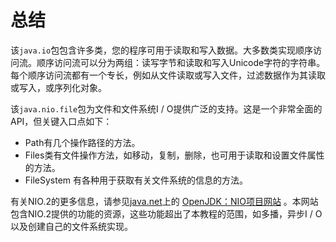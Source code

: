 # 总结

该`java.io`包包含许多类，您的程序可用于读取和写入数据。大多数类实现顺序访问流。顺序访问流可以分为两组：读写字节和读取和写入Unicode字符的字符串。每个顺序访问流都有一个专长，例如从文件读取或写入文件，过滤数据作为其读取或写入，或序列化对象。

该`java.nio.file`包为文件和文件系统I / O提供广泛的支持。这是一个非常全面的API，但关键入口点如下：

* Path有几个操作路径的方法。
* Files类有文件操作方法，如移动，复制，删除，也可用于读取和设置文件属性的方法。
* FileSystem 有各种用于获取有关文件系统的信息的方法。

有关NIO.2的更多信息，请参见[java.net](https://community.oracle.com/community/java)上的 [OpenJDK：NIO项目网站](http://openjdk.java.net/projects/nio/) 。本网站包含NIO.2提供的功能的资源，这些功能超出了本教程的范围，如多播，异步I / O以及创建自己的文件系统实现。